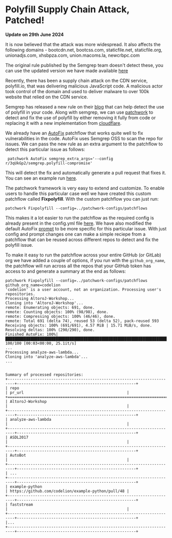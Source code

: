 # Polyfill Supply Chain Attack, Patched!

__Update on 29th June 2024__

It is now believed that the attack was more widespread. It also affects the following domains - bootcdn.net, bootcss.com, staticfile.net, staticfile.org, unionadjs.com, xhsbpza.com, union.macoms.la, newcrbpc.com 

The original rule published by the Semgrep team doesn't detect these, you can use the updated version we have made available [here](https://semgrep.dev/playground/r/KxUvD7w/asankhaya_personal_org.polyfill-compromise-copy) 


Recently, there has been a supply chain attack on the CDN service, polyfill.io, that was delivering malicious JavaScript code. A malicious actor took control
of the domain and used to deliver malware to over 100k website that relied on the CDN service. 

Semgrep has released a new rule on their [blog](https://semgrep.dev/blog/2024/protect-your-code-from-the-polyfill-supply-chain-attack) that can help detect the use of polyfill in your code. Along with semgrep, we can use [patchwork](hhttps://github.com/patched-codes/patchwork) to detect and fix the use of polyfill by either removing it fully from code or replacing it with a new implementation from [cloudflare](https://blog.cloudflare.com/polyfill-io-now-available-on-cdnjs-reduce-your-supply-chain-risk).

We already have an [AutoFix](https://github.com/patched-codes/patchwork/blob/main/patchwork/patchflows/AutoFix/README.md) patchflow that works quite well
to fix vulnerabilities in the code. AutoFix uses Semgrep OSS to scan the repo for issues. We can pass the new rule as an extra argument to the patchflow to detect this particular issue as follows:

```
 patchwork AutoFix semgrep_extra_args='--config r/3qUkGp2/semgrep.polyfill-compromise' 
```

This will detect the fix and automatically generate a pull request that fixes it. You can see an example run [here](https://github.com/codelion/example-python/pull/48).

The patchwork framework is very easy to extend and customize. To enable users to handle this particular case well we have created this custom patchflow called **Fixpolyfill**. With the custom patchflow you can just run:

```
patchwork Fixpolyfill --config=../patchwork-configs/patchflows
```

This makes it a lot easier to run the patchflow as the required config is already present in the config.yml file [here](https://github.com/patched-codes/patchwork-configs/blob/main/patchflows/Fixpolyfill/config.yml#L6). We have also modified the default AutoFix [prompt](https://github.com/patched-codes/patchwork-configs/blob/main/patchflows/Fixpolyfill/prompt.json) to be more specific for this particular issue. With just config and prompt changes one can make a simple reciepe from a patchflow that can be reused across different repos to detect and fix the polyfill issue.

To make it easy to run the patchflow across your entire GitHub (or GitLab) org we have added a couple of options, if you run with the `github_org_name`, the patchflow will run across all the repos that your GitHub token has access to and generate a summary at the end as follows:

```
patchwork Fixpolyfill --config=../patchwork-configs/patchflows github_org_name=codelion
'codelion' is a user account, not an organization. Processing user's repositories.
Processing AltoroJ-Workshop...
Cloning into 'AltoroJ-Workshop'...
remote: Enumerating objects: 691, done.
remote: Counting objects: 100% (98/98), done.
remote: Compressing objects: 100% (46/46), done.
remote: Total 691 (delta 74), reused 53 (delta 52), pack-reused 593
Receiving objects: 100% (691/691), 4.57 MiB | 15.71 MiB/s, done.
Resolving deltas: 100% (290/290), done.
Finished AutoFix: 100%|█████████████████████████████████████████████████████████████████████████████████████████████████████████▉| 100/100 [00:03<00:00, 25.1it/s]
...
Processing analyze-aws-lambda...
Cloning into 'analyze-aws-lambda'...
...


Summary of processed repositories:
+-------------------------------------------------------------------------+----------------------------------------------------+
| repo                                                                    | pr_url                                             |
+=========================================================================+====================================================+
| AltoroJ-Workshop                                                        |                                                    |
+-------------------------------------------------------------------------+----------------------------------------------------+
| analyze-aws-lambda                                                      |                                                    |
+-------------------------------------------------------------------------+----------------------------------------------------+
| ASDL2017                                                                |                                                    |
+-------------------------------------------------------------------------+----------------------------------------------------+
| AutoBot                                                                 |                                                    |
+-------------------------------------------------------------------------+----------------------------------------------------+
| ...
+-------------------------------------------------------------------------+----------------------------------------------------+
| example-python                                                          | https://github.com/codelion/example-python/pull/48 |
+-------------------------------------------------------------------------+----------------------------------------------------+
| faststream                                                              |                                                    |
+-------------------------------------------------------------------------+----------------------------------------------------+
|...
+-------------------------------------------------------------------------+----------------------------------------------------+
```
